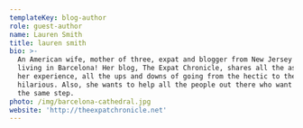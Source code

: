 ```yaml
---
templateKey: blog-author
role: guest-author
name: Lauren Smith
title: lauren smith
bio: >-
  An American wife, mother of three, expat and blogger from New Jersey and now
  living in Barcelona! Her blog, The Expat Chronicle, shares all the aspects of
  her experience, all the ups and downs of going from the hectic to the
  hilarious. Also, she wants to help all the people out there who want to make
  the same step.
photo: /img/barcelona-cathedral.jpg
website: 'http://theexpatchronicle.net'
---
```


